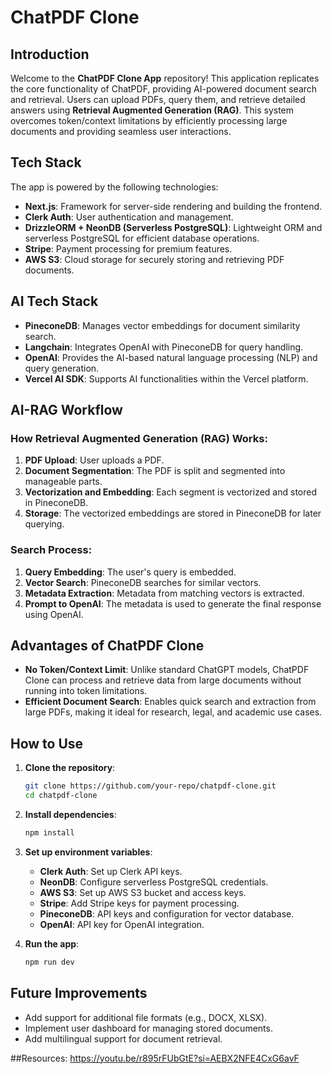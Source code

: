 # ChatPDF Clone

## Introduction

Welcome to the **ChatPDF Clone App** repository! This application replicates the core functionality of ChatPDF, providing AI-powered document search and retrieval. Users can upload PDFs, query them, and retrieve detailed answers using **Retrieval Augmented Generation (RAG)**. This system overcomes token/context limitations by efficiently processing large documents and providing seamless user interactions.

## Tech Stack

The app is powered by the following technologies:

- **Next.js**: Framework for server-side rendering and building the frontend.
- **Clerk Auth**: User authentication and management.
- **DrizzleORM + NeonDB (Serverless PostgreSQL)**: Lightweight ORM and serverless PostgreSQL for efficient database operations.
- **Stripe**: Payment processing for premium features.
- **AWS S3**: Cloud storage for securely storing and retrieving PDF documents.

## AI Tech Stack

- **PineconeDB**: Manages vector embeddings for document similarity search.
- **Langchain**: Integrates OpenAI with PineconeDB for query handling.
- **OpenAI**: Provides the AI-based natural language processing (NLP) and query generation.
- **Vercel AI SDK**: Supports AI functionalities within the Vercel platform.

## AI-RAG Workflow

### How Retrieval Augmented Generation (RAG) Works:

1. **PDF Upload**: User uploads a PDF.
2. **Document Segmentation**: The PDF is split and segmented into manageable parts.
3. **Vectorization and Embedding**: Each segment is vectorized and stored in PineconeDB.
4. **Storage**: The vectorized embeddings are stored in PineconeDB for later querying.

### Search Process:

1. **Query Embedding**: The user's query is embedded.
2. **Vector Search**: PineconeDB searches for similar vectors.
3. **Metadata Extraction**: Metadata from matching vectors is extracted.
4. **Prompt to OpenAI**: The metadata is used to generate the final response using OpenAI.

## Advantages of ChatPDF Clone

- **No Token/Context Limit**: Unlike standard ChatGPT models, ChatPDF Clone can process and retrieve data from large documents without running into token limitations.
- **Efficient Document Search**: Enables quick search and extraction from large PDFs, making it ideal for research, legal, and academic use cases.

## How to Use

1. **Clone the repository**: 
   ```bash
   git clone https://github.com/your-repo/chatpdf-clone.git
   cd chatpdf-clone
   ```
2. **Install dependencies**: 
   ```bash
   npm install
   ```
3. **Set up environment variables**:
   - **Clerk Auth**: Set up Clerk API keys.
   - **NeonDB**: Configure serverless PostgreSQL credentials.
   - **AWS S3**: Set up AWS S3 bucket and access keys.
   - **Stripe**: Add Stripe keys for payment processing.
   - **PineconeDB**: API keys and configuration for vector database.
   - **OpenAI**: API key for OpenAI integration.

4. **Run the app**:
   ```bash
   npm run dev
   ```

## Future Improvements

- Add support for additional file formats (e.g., DOCX, XLSX).
- Implement user dashboard for managing stored documents.
- Add multilingual support for document retrieval.

##Resources:
https://youtu.be/r895rFUbGtE?si=AEBX2NFE4CxG6avF
